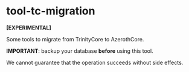 # tool-tc-migration

**[EXPERIMENTAL]**

Some tools to migrate from TrinityCore to AzerothCore.

**IMPORTANT**: backup your database **before** using this tool.

We cannot guarantee that the operation succeeds without side effects.

